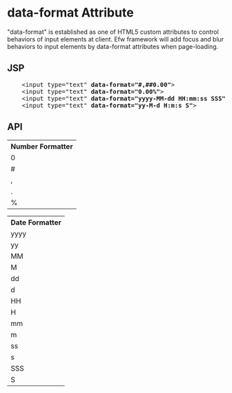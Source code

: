 <H1>data-format Attribute</H1>

"data-format" is established as one of HTML5 custom attributes to control behaviors of input elements at client. 
Efw framework will add focus and blur behaviors to input elements by data-format attributes when page-loading. 

<h2>JSP</h2>
<pre>
	&lt;input type=&quot;text&quot; <b>data-format="#,##0.00"</b>&gt;
	&lt;input type=&quot;text&quot; <b>data-format="0.00%"</b>&gt;
	&lt;input type=&quot;text&quot; <b>data-format="yyyy-MM-dd HH:mm:ss SSS"</b>&gt;
	&lt;input type=&quot;text&quot; <b>data-format="yy-M-d H:m:s S"</b>&gt;
</pre>

<h2>API</h2>
<table>
<tr><th>Number Formatter</th></tr>
<tr><td>0</td></tr>
<tr><td>#</td></tr>
<tr><td>,</td></tr>
<tr><td>.</td></tr>
<tr><td>%</td></tr>
</table>

<table>
<tr><th>Date Formatter</th></tr>
<tr><td>yyyy</td></tr>
<tr><td>yy</td></tr>
<tr><td>MM</td></tr>
<tr><td>M</td></tr>
<tr><td>dd</td></tr>
<tr><td>d</td></tr>
<tr><td>HH</td></tr>
<tr><td>H</td></tr>
<tr><td>mm</td></tr>
<tr><td>m</td></tr>
<tr><td>ss</td></tr>
<tr><td>s</td></tr>
<tr><td>SSS</td></tr>
<tr><td>S</td></tr>
</table>


